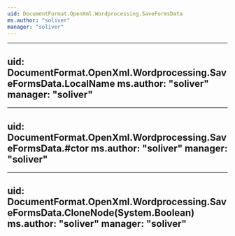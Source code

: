 ```yaml
---
uid: DocumentFormat.OpenXml.Wordprocessing.SaveFormsData
ms.author: "soliver"
manager: "soliver"
---
```


---
uid: DocumentFormat.OpenXml.Wordprocessing.SaveFormsData.LocalName
ms.author: "soliver"
manager: "soliver"
---

---
uid: DocumentFormat.OpenXml.Wordprocessing.SaveFormsData.#ctor
ms.author: "soliver"
manager: "soliver"
---

---
uid: DocumentFormat.OpenXml.Wordprocessing.SaveFormsData.CloneNode(System.Boolean)
ms.author: "soliver"
manager: "soliver"
---
